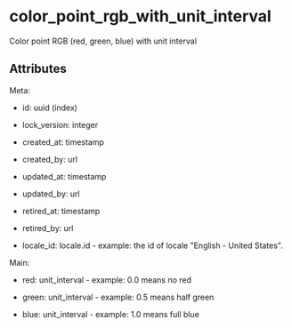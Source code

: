 # color_point_rgb_with_unit_interval


Color point RGB (red, green, blue) with unit interval

## Attributes

Meta:

* id: uuid (index)

* lock_version: integer

* created_at: timestamp

* created_by: url

* updated_at: timestamp

* updated_by: url

* retired_at: timestamp

* retired_by: url

* locale_id: locale.id - example: the id of locale "English - United States".

Main:

* red: unit_interval - example: 0.0 means no red

* green: unit_interval - example: 0.5 means half green

* blue: unit_interval - example: 1.0 means full blue

